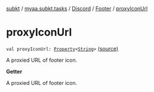 [subkt](../../../index.md) / [myaa.subkt.tasks](../../index.md) / [Discord](../index.md) / [Footer](index.md) / [proxyIconUrl](./proxy-icon-url.md)

# proxyIconUrl

`val proxyIconUrl: `[`Property`](https://docs.gradle.org/current/javadoc/org/gradle/api/provider/Property.html)`<`[`String`](https://kotlinlang.org/api/latest/jvm/stdlib/kotlin/-string/index.html)`>` [(source)](https://github.com/Myaamori/SubKt/blob/0.1.11/src/main/kotlin/myaa/subkt/tasks/discordtask.kt#L76)

A proxied URL of footer icon.

**Getter**

A proxied URL of footer icon.

